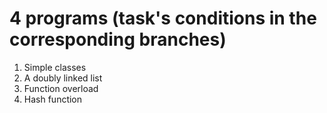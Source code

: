 # 4 programs (task's conditions in the corresponding branches)
1) Simple classes
2) A doubly linked list
3) Function overload
4) Hash function
